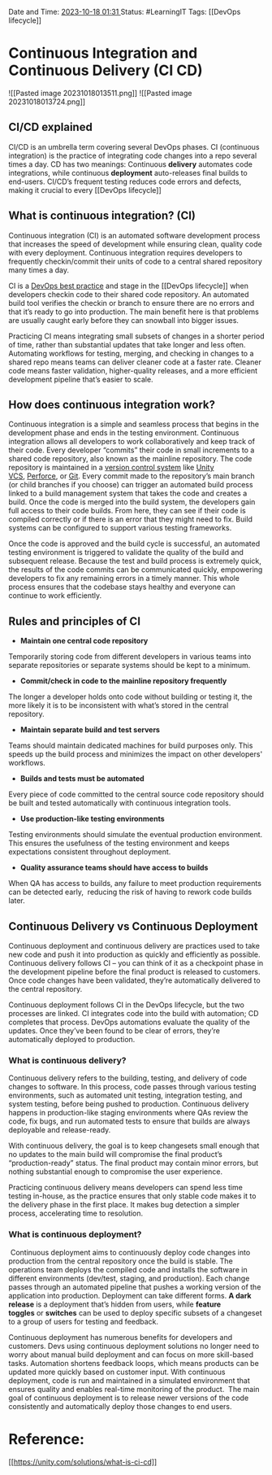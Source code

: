 Date and Time: <u> 2023-10-18 01:31 </u>
Status: #LearningIT
Tags: [[DevOps lifecycle]]

# Continuous Integration and Continuous Delivery (CI CD)

![[Pasted image 20231018013511.png]]
![[Pasted image 20231018013724.png]]

## CI/CD explained

CI/CD is an umbrella term covering several DevOps phases. CI (continuous integration) is the practice of integrating code changes into a repo several times a day. CD has two meanings: Continuous **delivery** automates code integrations, while continuous **deployment** auto-releases final builds to end-users. CI/CD’s frequent testing reduces code errors and defects, making it crucial to every [[DevOps lifecycle]]

## What is continuous integration? (CI)

Continuous integration (CI) is an automated software development process that increases the speed of development while ensuring clean, quality code with every deployment. Continuous integration requires developers to frequently checkin/commit their units of code to a central shared repository many times a day. 

CI is a [DevOps best practice](https://unity.com/solutions/devops-principle) and stage in the [[DevOps lifecycle]] when developers checkin code to their shared code repository. An automated build tool verifies the checkin or branch to ensure there are no errors and that it’s ready to go into production. The main benefit here is that problems are usually caught early before they can snowball into bigger issues.

Practicing CI means integrating small subsets of changes in a shorter period of time, rather than substantial updates that take longer and less often. Automating workflows for testing, merging, and checking in changes to a shared repo means teams can deliver cleaner code at a faster rate. Cleaner code means faster validation, higher-quality releases, and a more efficient development pipeline that’s easier to scale.

## How does continuous integration work?

Continuous integration is a simple and seamless process that begins in the development phase and ends in the testing environment. Continuous integration allows all developers to work collaboratively and keep track of their code. Every developer “commits” their code in small increments to a shared code repository, also known as the mainline repository. The code repository is maintained in a [version control system](https://unity.com/solutions/what-is-version-control) like [Unity VCS](https://unity.com/solutions/version-control), [Perforce](https://unity.com/solutions/perforce), or [Git](https://unity.com/solutions/git). Every commit made to the repository’s main branch (or child branches if you choose) can trigger an automated build process linked to a build management system that takes the code and creates a build. Once the code is merged into the build system, the developers gain full access to their code builds. From here, they can see if their code is compiled correctly or if there is an error that they might need to fix. Build systems can be configured to support various testing frameworks. 

Once the code is approved and the build cycle is successful, an automated testing environment is triggered to validate the quality of the build and subsequent release. Because the test and build process is extremely quick, the results of the code commits can be communicated quickly, empowering developers to fix any remaining errors in a timely manner. This whole process ensures that the codebase stays healthy and everyone can continue to work efficiently.

## Rules and principles of CI

- **Maintain one central code repository**

Temporarily storing code from different developers in various teams into separate repositories or separate systems should be kept to a minimum.

- **Commit/check in code to the mainline repository frequently**

The longer a developer holds onto code without building or testing it, the more likely it is to be inconsistent with what’s stored in the central repository.

- **Maintain separate build and test servers**

Teams should maintain dedicated machines for build purposes only. This speeds up the build process and minimizes the impact on other developers' workflows.

- **Builds and tests must be automated**

Every piece of code committed to the central source code repository should be built and tested automatically with continuous integration tools.

- **Use production-like testing environments**

Testing environments should simulate the eventual production environment. This ensures the usefulness of the testing environment and keeps expectations consistent throughout deployment.

- **Quality assurance teams should have access to builds**

When QA has access to builds, any failure to meet production requirements can be detected early,  reducing the risk of having to rework code builds later.

## Continuous Delivery vs Continuous Deployment

Continuous deployment and continuous delivery are practices used to take new code and push it into production as quickly and efficiently as possible. Continuous delivery follows CI – you can think of it as a checkpoint phase in the development pipeline before the final product is released to customers. Once code changes have been validated, they’re automatically delivered to the central repository.

Continuous deployment follows CI in the DevOps lifecycle, but the two processes are linked. CI integrates code into the build with automation; CD completes that process. DevOps automations evaluate the quality of the updates. Once they’ve been found to be clear of errors, they’re automatically deployed to production.

### **What is continuous delivery?**

Continuous delivery refers to the building, testing, and delivery of code changes to software. In this process, code passes through various testing environments, such as automated unit testing, integration testing, and system testing, before being pushed to production. Continuous delivery happens in production-like staging environments where QAs review the code, fix bugs, and run automated tests to ensure that builds are always deployable and release-ready.

With continuous delivery, the goal is to keep changesets small enough that no updates to the main build will compromise the final product’s “production-ready” status. The final product may contain minor errors, but nothing substantial enough to compromise the user experience.

Practicing continuous delivery means developers can spend less time testing in-house, as the practice ensures that only stable code makes it to the delivery phase in the first place. It makes bug detection a simpler process, accelerating time to resolution.

### **What is continuous deployment?**

 Continuous deployment aims to continuously deploy code changes into production from the central repository once the build is stable. The operations team deploys the compiled code and installs the software in different environments (dev/test, staging, and production). Each change passes through an automated pipeline that pushes a working version of the application into production. Deployment can take different forms. **A dark release** is a deployment that’s hidden from users, while **feature toggles** or **switches** can be used to deploy specific subsets of a changeset to a group of users for testing and feedback.

Continuous deployment has numerous benefits for developers and customers. Devs using continuous deployment solutions no longer need to worry about manual build deployment and can focus on more skill-based tasks. Automation shortens feedback loops, which means products can be updated more quickly based on customer input. With continuous deployment, code is run and maintained in a simulated environment that ensures quality and enables real-time monitoring of the product.  The main goal of continuous deployment is to release newer versions of the code consistently and automatically deploy those changes to end users.
# Reference:
[[https://unity.com/solutions/what-is-ci-cd]]


 